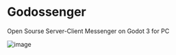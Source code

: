 # Godossenger
Open Sourse Server-Client Messenger on Godot 3 for PC 

![image](https://user-images.githubusercontent.com/83023800/235750832-a831df78-4dc0-45e4-af1b-e8dba00bf856.png)

